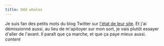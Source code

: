 ```yaml
---
title: Odd whales
---
```


Je suis fan des petits mots du blog Twitter sur [l'état de leur
site](http://status.twitter.com/post/38214006/odd-whales). Et j'ai démissionné
aussi, au lieu de m'apitoyer sur mon sort, je vais plutôt essayer d'aller de
l'avant. Il paraît que ça marche, et que ça paye mieux aussi. *content*

